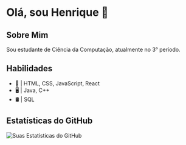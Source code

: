 # Olá, sou Henrique 👋

## Sobre Mim
Sou estudante de Ciência da Computação, atualmente no 3° período.

## Habilidades
- 🔧 | HTML, CSS, JavaScript, React
- 🖥️ | Java, C++
- 🛢️ | SQL

## Estatísticas do GitHub
![Suas Estatísticas do GitHub](https://github-readme-stats.vercel.app/api?username=seuusername&show_icons=true)

